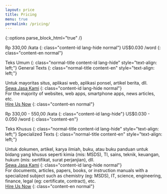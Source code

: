 ```yaml
---
layout: price
title: Pricing
menu: true
permalink: /pricing/
---
```


{::options parse_block_html="true" /}
<div class="nice-offer">
<span class="price-general">Rp 330,00<span>
<span class="normal">/kata</span> 
{: class="content-id lang-hide normal"}
<span class="price-general">US$0.030<span>
<span class="normal">/word</span> 
{: class="content-en normal"}

Teks Umum
{: class="normal-title content-id lang-hide" style="text-align: left;"}
General Texts
{: class="normal-title content-en" style="text-align: left;"}

Untuk mayoritas situs, aplikasi web, aplikasi ponsel, artikel berita, dll.  
<span class="hire-btn-gen">[Sewa Jasa Kami][hire-us]</span>
{: class="content-id lang-hide normal"}  
For the majority of websites, web apps, smartphone apps, news articles, 
etc.  
<span class="hire-btn-gen">[Hire Us Now][hire-us]</span>
{: class="content-en normal"}  
</div>


<div class="great-offer">  
<span class="price-special">Rp 330,00 - 550,00<span>
<span class="normal">/kata</span> 
{: class="content-id lang-hide"}
<span class="price-special">US$0.030 - 0.050<span>
<span class="normal">/word</span> 
{: class="content-en"}

Teks Khusus
{: class="normal-title content-id lang-hide" style="text-align: left;"}
Specialized Texts
{: class="normal-title content-en" style="text-align: left;"}

Untuk dokumen, artikel, karya ilmiah, buku, atau buku panduan untuk bidang 
yang khusus seperti kimia (mis: MSDS), TI, sains, teknik, keuangan, hukum 
(mis: sertifikat, surat perjanjian), dll.   
<span class="hire-btn-spec">[Sewa Jasa Kami][hire-us]</span>
{: class="content-id lang-hide normal"}  
For documents, articles, papers, books, or instruction manuals with a 
specialized subject such as chemistry (eg: MSDS), IT, science, engineering, 
finance, legal (eg: certificate, contract), etc.  
<span class="hire-btn-spec">[Hire Us Now][hire-us]</span>
{: class="content-en normal"}  
</div>


[hire-us]: mailto:settrans.eits@gmail.com
